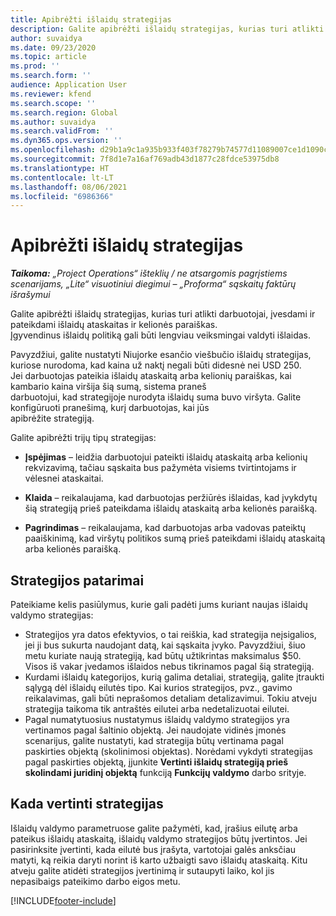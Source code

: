 ```yaml
---
title: Apibrėžti išlaidų strategijas
description: Galite apibrėžti išlaidų strategijas, kurias turi atlikti darbuotojai, įvesdami ir pateikdami išlaidų ataskaitas ir kelionės paraiškas.
author: suvaidya
ms.date: 09/23/2020
ms.topic: article
ms.prod: ''
ms.search.form: ''
audience: Application User
ms.reviewer: kfend
ms.search.scope: ''
ms.search.region: Global
ms.author: suvaidya
ms.search.validFrom: ''
ms.dyn365.ops.version: ''
ms.openlocfilehash: d29b1a9c1a935b933f403f78279b74577d11089007ce1d1090c361075822263a
ms.sourcegitcommit: 7f8d1e7a16af769adb43d1877c28fdce53975db8
ms.translationtype: HT
ms.contentlocale: lt-LT
ms.lasthandoff: 08/06/2021
ms.locfileid: "6986366"
---
```

# <a name="define-expense-policies"></a>Apibrėžti išlaidų strategijas

_**Taikoma:** „Project Operations“ išteklių / ne atsargomis pagrįstiems scenarijams, „Lite“ visuotiniui diegimui – „Proforma“ sąskaitų faktūrų išrašymui_

Galite apibrėžti išlaidų strategijas, kurias turi atlikti darbuotojai, įvesdami ir pateikdami išlaidų ataskaitas ir kelionės paraiškas.         
Įgyvendinus išlaidų politiką gali būti lengviau veiksmingai valdyti išlaidas.         

Pavyzdžiui, galite nustatyti Niujorke esančio viešbučio išlaidų strategijas, kuriose nurodoma, kad kaina už naktį negali būti didesnė nei USD 250.       
Jei darbuotojas pateikia išlaidų ataskaitą arba kelionių paraiškas, kai kambario kaina viršija šią sumą, sistema praneš         
darbuotojui, kad strategijoje nurodyta išlaidų suma buvo viršyta. Galite konfigūruoti pranešimą, kurį darbuotojas, kai jūs        
apibrėžite strategiją.      
        
Galite apibrėžti trijų tipų strategijas:         
        
- **Įspėjimas** – leidžia darbuotojui pateikti išlaidų ataskaitą arba kelionių rekvizavimą, tačiau sąskaita bus pažymėta visiems tvirtintojams ir         
  vėlesnei ataskaitai.        

- **Klaida** – reikalaujama, kad darbuotojas peržiūrės išlaidas, kad įvykdytų šią strategiją prieš pateikdama išlaidų ataskaitą arba kelionės paraišką.        
 
 - **Pagrindimas** – reikalaujama, kad darbuotojas arba vadovas pateiktų paaiškinimą, kad viršytų politikos sumą prieš pateikdami išlaidų ataskaitą arba kelionės paraišką.        

## <a name="policy-tips"></a>Strategijos patarimai
Pateikiame kelis pasiūlymus, kurie gali padėti jums kuriant naujas išlaidų valdymo strategijas: 

- Strategijos yra datos efektyvios, o tai reiškia, kad strategija neįsigalios, jei ji bus sukurta naudojant datą, kai sąskaita įvyko. Pavyzdžiui, šiuo metu kuriate naują strategiją, kad būtų užtikrintas maksimalus $50. Visos iš vakar įvedamos išlaidos nebus tikrinamos pagal šią strategiją.
- Kurdami išlaidų kategorijos, kurią galima detaliai, strategiją, galite įtraukti sąlygą dėl išlaidų eilutės tipo. Kai kurios strategijos, pvz., gavimo reikalavimas, gali būti neprašomos detaliam detalizavimui. Tokiu atveju strategija taikoma tik antraštės eilutei arba nedetalizuotai eilutei. 
- Pagal numatytuosius nustatymus išlaidų valdymo strategijos yra vertinamos pagal šaltinio objektą. Jei naudojate vidinės įmonės scenarijus, galite nustatyti, kad strategija būtų vertinama pagal paskirties objektą (skolinimosi objektas). Norėdami vykdyti strategijas pagal paskirties objektą, įjunkite **Vertinti išlaidų strategiją prieš skolindami juridinį objektą** funkciją **Funkcijų valdymo** darbo srityje.

## <a name="when-to-evaluate-policies"></a>Kada vertinti strategijas

Išlaidų valdymo parametruose galite pažymėti, kad, įrašius eilutę arba pateikus išlaidų ataskaitą, išlaidų valdymo strategijos būtų įvertintos. Jei pasirinksite įvertinti, kada eilutė bus įrašyta, vartotojai galės anksčiau matyti, ką reikia daryti norint iš karto užbaigti savo išlaidų ataskaitą. Kitu atveju galite atidėti strategijos įvertinimą ir sutaupyti laiko, kol jis nepasibaigs pateikimo darbo eigos metu.


[!INCLUDE[footer-include](../includes/footer-banner.md)]